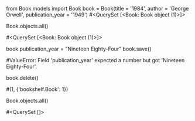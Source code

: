 from Book.models import Book
book = Book(title = '1984', author = 'George Orwell', publication_year = '1949')
#<QuerySet [<Book: Book object (1)>]>

Book.objects.all()

#<QuerySet [<Book: Book object (1)>]>

book.publication_year = "Nineteen Eighty-Four"
book.save()

#ValueError: Field 'publication_year' expected a number but got 'Nineteen Eighty-Four'.

book.delete()

#(1, {'bookshelf.Book': 1})

Book.objects.all()

#<QuerySet []>